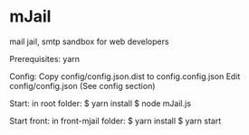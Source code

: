 # mJail
mail jail, smtp sandbox for web developers

Prerequisites:
yarn

Config:
Copy config/config.json.dist to config.config.json
Edit config/config.json (See config section)

Start:
in root folder:
$ yarn install
$ node mJail.js

Start front:
in front-mjail folder:
$ yarn install
$ yarn start
